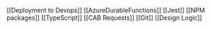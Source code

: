 [[Deployment to Devops]]
[[AzureDurableFunctions]]
[[Jest]]
[[NPM packages]]
[[TypeScript]]
[[CAB Requests]]
[[Git]]
[[Design Logic]]